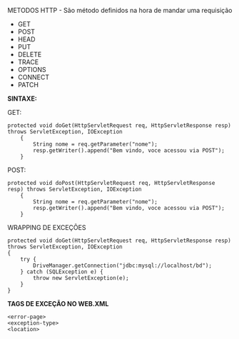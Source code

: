 METODOS HTTP - São método definidos na hora de mandar uma requisição
* GET
* POST
* HEAD
* PUT
* DELETE
* TRACE
* OPTIONS
* CONNECT
* PATCH

<b>SINTAXE:</b>

GET:

~~~
protected void doGet(HttpServletRequest req, HttpServletResponse resp) throws ServletException, IOException
	{
		String nome = req.getParameter("nome");
		resp.getWriter().append("Bem vindo, voce acessou via POST");
	}
~~~

POST:

~~~
protected void doPost(HttpServletRequest req, HttpServletResponse resp) throws ServletException, IOException
	{
		String nome = req.getParameter("nome");
		resp.getWriter().append("Bem vindo, voce acessou via POST");
	}
~~~

WRAPPING DE EXCEÇÕES

~~~
protected void doGet(HttpServletRequest req, HttpServletResponse resp) throws ServletException, IOException
{
	try {
		DriveManager.getConnection("jdbc:mysql://localhost/bd");
	} catch (SQLException e) {
		throw new ServletException(e);
	}
}
~~~


<b>TAGS DE EXCEÇÃO NO WEB.XML</b>

~~~
<error-page>
<exception-type>
<location>
~~~
